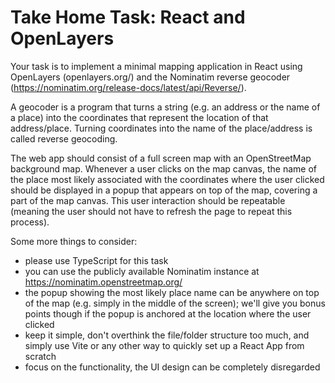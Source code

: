 # Take Home Task: React and OpenLayers

Your task is to implement a minimal mapping application in React using OpenLayers (openlayers.org/) and the Nominatim reverse geocoder (https://nominatim.org/release-docs/latest/api/Reverse/).

A geocoder is a program that turns a string (e.g. an address or the name of a place) into the coordinates that represent the location of that address/place. Turning coordinates into the name of the place/address is called reverse geocoding.

The web app should consist of a full screen map with an OpenStreetMap background map. Whenever a user clicks on the map canvas, the name of the place most likely associated with the coordinates where the user clicked should be displayed in a popup that appears on top of the map, covering a part of the map canvas. This user interaction should be repeatable (meaning the user should not have to refresh the page to repeat this process).

Some more things to consider:
- please use TypeScript for this task
- you can use the publicly available Nominatim instance at https://nominatim.openstreetmap.org/
- the popup showing the most likely place name can be anywhere on top of the map (e.g. simply in the middle of the screen); we'll give you bonus points though if the popup is anchored at the location where the user clicked
- keep it simple, don't overthink the file/folder structure too much, and simply use Vite or any other way to quickly set up a React App from scratch
- focus on the functionality, the UI design can be completely disregarded
